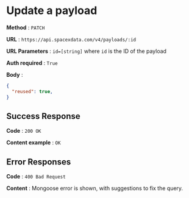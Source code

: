 # Update a payload

**Method** : `PATCH`

**URL** : `https://api.spacexdata.com/v4/payloads/:id`

**URL Parameters** : `id=[string]` where `id` is the ID of the payload

**Auth required** : `True`

**Body** :

```json
{
  "reused": true,
}
```

## Success Response

**Code** : `200 OK`

**Content example** : `OK`

## Error Responses

**Code** : `400 Bad Request`

**Content** : Mongoose error is shown, with suggestions to fix the query.

